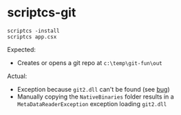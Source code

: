 scriptcs-git
============

    scriptcs -install
    scriptcs app.csx

Expected:
- Creates or opens a git repo at `c:\temp\git-fun\out`

Actual:
- Exception because `git2.dll` can't be found (see [bug](https://github.com/libgit2/libgit2sharp/issues/431))
- Manually copying the `NativeBinaries` folder results in a `MetaDataReaderException` exception loading `git2.dll`

